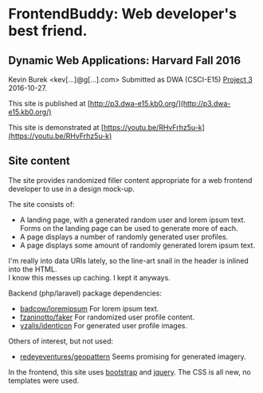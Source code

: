 # FrontendBuddy: Web developer's best friend.
## Dynamic Web Applications: Harvard Fall 2016

Kevin Burek <kev[...]@g[...].com>
Submitted as DWA (CSCI-E15) [Project 3](http://dwa15.com/Projects.../P3) 2016-10-27.

This site is published at [http://p3.dwa-e15.kb0.org/](http://p3.dwa-e15.kb0.org/)

This site is demonstrated at [https://youtu.be/RHvFrhz5u-k](https://youtu.be/RHvFrhz5u-k)

## Site content
The site provides randomized filler content appropriate for a web frontend developer to use in a
design mock-up.

The site consists of:
* A landing page, with a generated random user and lorem ipsum text.  Forms on the landing page can
be used to generate more of each.
* A page displays a number of randomly generated user profiles.
* A page displays some amount of randomly generated lorem ipsum text.

I'm really into data URIs lately, so the line-art snail in the header is inlined into the HTML.  
I know this messes up caching.  I kept it anyways. 

Backend (php/laravel) package dependencies:
  * [badcow/loremipsum](https://packagist.org/packages/badcow/lorem-ipsum) For lorem ipsum text.
  * [fzaninotto/faker](https://packagist.org/packages/fzaninotto/faker) For randomized user profile content.
  * [yzalis/identicon](https://packagist.org/packages/yzalis/identicon) For generated user profile images.
  
Others of interest, but not used:
  * [redeyeventures/geopattern](https://packagist.org/packages/redeyeventures/geopattern) Seems promising for generated imagery.

In the frontend, this site uses [bootstrap](http://getbootstrap.com/) and [jquery](http://jquery.com/).  The CSS is
all new, no templates were used.
